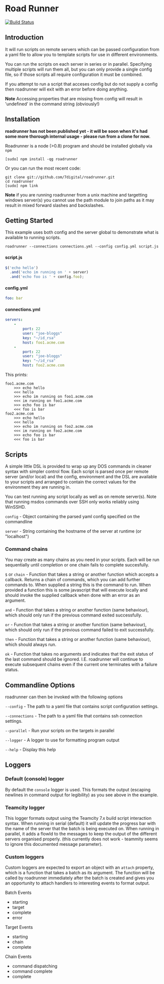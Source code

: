 # Road Runner

[![Build Status](https://travis-ci.org/7digital/roadrunner.png?branch=master)](http://travis-ci.org/7digital/roadrunner)

## Introduction

It will run scripts on remote servers which can be passed configuration from a
yaml file to allow you to template scripts for use in different environments.

You can run the scripts on each server in series or in parallel.  Specifying
multiple scripts will run them all, but you can only provide a single config
file, so if those scripts all require configuration it must be combined.

If you attempt to run a script that acceses config but do not supply a config
then roadrunner will exit with an error before doing anything.

**Note** Accessing properties that are missing from config will result in
'undefined' in the command string (obviously!)

## Installation

**roadrunner has not been published yet - it will be soon when it's had**
**some more thorough internal usage - please run from a clone for now.**

Roadrunner is a node (>0.8) program and should be installed globally via `npm`

```
[sudo] npm install -qg roadrunner
```

Or you can run the most recent code:

```
git clone git://github.com/7digital/roadrunner.git
cd roadrunner
[sudo] npm link
```

**Note** if you are running roadrunner from a unix machine and targetting
windows server(s) you cannot use the path module to join paths as it may
result in  mixed forward slashes and backslashes.

## Getting Started

This example uses both config and the server global to demonstrate what is
available to running scripts.

`roadrunner --connections connections.yml --config config.yml script.js`

#### script.js

```javascript
$('echo hello')
  .and('echo im running on ' + server)
  .and('echo foo is ' + config.foo);
```

#### config.yml

```yaml
foo: bar
```

#### connections.yml

```yaml
servers:
    -
        port: 22
        user: "joe-bloggs"
        key: "~/id_rsa"
        host: foo1.acme.com
    -
        port: 22
        user: "joe-bloggs"
        key: "~/id_rsa"
        host: foo2.acme.com
```

This prints:

```
foo1.acme.com
	>>> echo hello
	<<< hello
	>>> echo im running on foo1.acme.com
	<<< im running on foo1.acme.com
	>>> echo foo is bar
	<<< foo is bar
foo2.acme.com
	>>> echo hello
	<<< hello
	>>> echo im running on foo2.acme.com
	<<< im running on foo2.acme.com
	>>> echo foo is bar
	<<< foo is bar
```

## Scripts

A simple little DSL is provided to wrap up any DOS commands in cleaner
syntax with simpler control flow.  Each script is parsed once per remote server
(and/or local) and the config, environment and the DSL are available to your
scripts and arranged to contain the correct values for the environment they are
running in.

You can test running any script locally as well as on remote server(s). Note
that running msdos commands over SSH only works reliably using WinSSHD.

``config`` - Object containing the parsed yaml config specified on the
commandline

``server`` - String containing the hostname of the server at runtime (or
"localhost")

### Command chains

You may create as many chains as you need in your scripts.  Each will be run
sequentially until completion or one chain fails to complete succesfully.

``$`` or ``chain`` - Function that takes a string or another function which
accepts a callback.  Returns a chain of commands, which you can add further
commands to. When supplied a string this is the command to run.  When provided
a function this is some javascript that will execute locally and should invoke
the supplied callback when done with an error as an argument.

``and`` - Function that takes a string or another function (same behaviour),
which should only run if the previous command exited successfully.

``or`` - Function that takes a string or another function (same behaviour),
which should only run if the previous command failed to exit successfully.

``then`` - Function that takes a string or another function (same behaviour),
which should always run.

``ok`` - Function that takes no arguments and indicates that the exit status of
the last command should be ignored.  I.E. roadrunner will continue to execute
subsequent chains even if the current one terminates with a failure status.

## Commandline Options

roadrunner can then be invoked with the following options

``--config`` - The path to a yaml file that contains script configuration
settings.

``--connections`` - The path to a yaml file that contains ssh connection
settings.

``--parallel`` -  Run your scripts on the targets in parallel

``--logger`` - A logger to use for formatting program output

``--help`` - Display this help

## Loggers

### Default (console) logger

By default the `console` logger is used.  This formats the output (escaping
newlines in command output for legibility) as you see above in the
example.

### Teamcity logger

This logger formats output using the Teamcity 7.x build script interaction
syntax.  When running in serial (default) it will update the progress bar with
the name of the server that the batch is being executed on.  When running in
parallel, it adds a flowId to the messages to keep the output of the different
servers organised properly.  (this currently does not work - teammity seems to
ignore this documented message parameter).

### Custom loggers

Custom loggers are expected to export an object with an `attach` property, which
is a function that takes a batch as its argument. The function will be called by
roadrunner immediately after the batch is created and gives you an opportunity
to attach handlers to interesting events to format output.


Batch Events

- starting
- target
- complete
- error

Target Events

- starting
- chain
- complete

Chain Events

- command dispatching
- command complete
- complete


